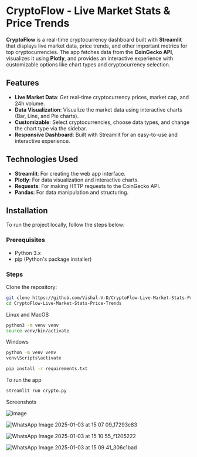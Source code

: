 # CryptoFlow - Live Market Stats & Price Trends

**CryptoFlow** is a real-time cryptocurrency dashboard built with **Streamlit** that displays live market data, price trends, and other important metrics for top cryptocurrencies. The app fetches data from the **CoinGecko API**, visualizes it using **Plotly**, and provides an interactive experience with customizable options like chart types and cryptocurrency selection.

## Features

- **Live Market Data**: Get real-time cryptocurrency prices, market cap, and 24h volume.
- **Data Visualization**: Visualize the market data using interactive charts (Bar, Line, and Pie charts).
- **Customizable**: Select cryptocurrencies, choose data types, and change the chart type via the sidebar.
- **Responsive Dashboard**: Built with Streamlit for an easy-to-use and interactive experience.

## Technologies Used

- **Streamlit**: For creating the web app interface.
- **Plotly**: For data visualization and interactive charts.
- **Requests**: For making HTTP requests to the CoinGecko API.
- **Pandas**: For data manipulation and structuring.

## Installation

To run the project locally, follow the steps below:

### Prerequisites

- Python 3.x
- pip (Python's package installer)

### Steps

Clone the repository:

```bash
git clone https://github.com/Vishal-V-D/CryptoFlow-Live-Market-Stats-Price-Trends.git
cd CryptoFlow-Live-Market-Stats-Price-Trends
```
Linux and MacOS
```bash
python3 -m venv venv
source venv/bin/activate

```
Windows
```bash
python -m venv venv
venv\Scripts\activate
```
```bash
pip install -r requirements.txt

```

To run the app
```bash
streamlit run crypto.py

```
Screenshots

![image](https://github.com/user-attachments/assets/ebe650f4-27d6-4db6-8a58-fbfe99422944)

![WhatsApp Image 2025-01-03 at 15 07 09_17293c83](https://github.com/user-attachments/assets/9eb7ee49-519c-4a2b-8f36-2ef03e7a12f5)

![WhatsApp Image 2025-01-03 at 15 10 55_f1205222](https://github.com/user-attachments/assets/1cb3f372-181d-41ed-b02b-8b1e4d622ffa)


![WhatsApp Image 2025-01-03 at 15 09 41_306c1bad](https://github.com/user-attachments/assets/b7f5aa36-9d93-4911-b601-9e3f4dd1732b)






